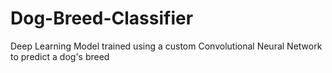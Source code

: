 # Dog-Breed-Classifier
Deep Learning Model trained using a custom Convolutional Neural Network to predict a dog's breed
